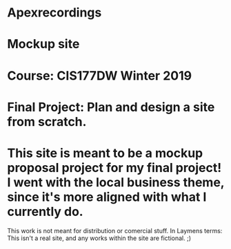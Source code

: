 # Apexrecordings
Mockup site
=====================
Course: CIS177DW Winter 2019
=====================
Final Project: Plan and design a site from scratch.
=====================
This site is meant to be a mockup proposal project for my final project! 
I went with the local business theme, since it's more aligned with what I currently do.
=====================
This work is not meant for distribution or comercial stuff. In Laymens terms:  
This isn't a real site, and any works within the site are fictional. ;)
